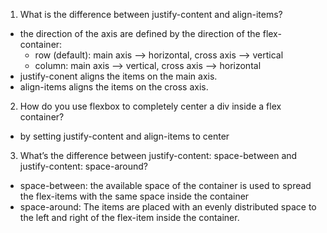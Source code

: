 1. What is the difference between justify-content and align-items?
- the direction of the axis are defined by the direction of the flex-container:
    - row (default): main axis --> horizontal, cross axis --> vertical
    - column: main axis --> vertical, cross axis --> horizontal
- justify-conent aligns the items on the main axis. 
- align-items aligns the items on the cross axis.
2. How do you use flexbox to completely center a div inside a flex container?
- by setting justify-content and align-items to center
3. What’s the difference between justify-content: space-between and justify-content: space-around?
- space-between: the available space of the container is used to spread the flex-items with the same space inside the container
- space-around: The items are placed with an evenly distributed space to the left and right of the flex-item inside the container.
